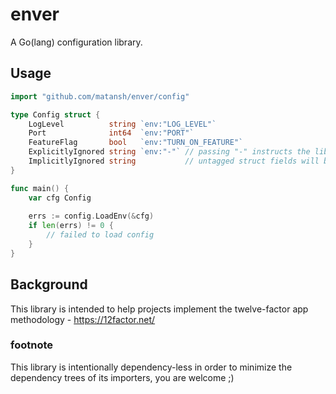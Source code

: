# enver
A Go(lang) configuration library.

## Usage
```go
import "github.com/matansh/enver/config"

type Config struct {
	LogLevel          string `env:"LOG_LEVEL"`
	Port              int64  `env:"PORT"`
	FeatureFlag       bool   `env:"TURN_ON_FEATURE"`
	ExplicitlyIgnored string `env:"-"` // passing "-" instructs the lib not to populate this field
	ImplicitlyIgnored string           // untagged struct fields will be ignored
}

func main() {
	var cfg Config
	
	errs := config.LoadEnv(&cfg)
	if len(errs) != 0 {
		// failed to load config
	}
}
```

## Background
This library is intended to help projects implement the twelve-factor app methodology - https://12factor.net/

### footnote
This library is intentionally dependency-less in order to minimize the dependency trees of its importers, you are welcome ;)
